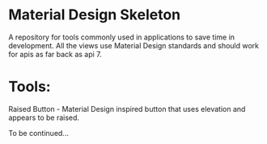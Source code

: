 # Material Design Skeleton
A repository for tools commonly used in applications to save time in development. All the views use Material Design standards and should work for apis as far back as api 7.

# Tools:
Raised Button - Material Design inspired button that uses elevation and appears to be raised. 

To be continued...

